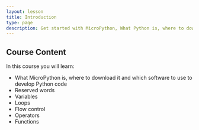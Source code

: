 ```yaml
---
layout: lesson
title: Introduction
type: page
description: Get started with MicroPython, What Python is, where to download it and which software to use to develop MicroPython code.
---
```


## Course Content
In this course you will learn:

* What MicroPython is, where to download it and which software to use to develop Python code
* Reserved words
* Variables
* Loops
* Flow control
* Operators
* Functions
